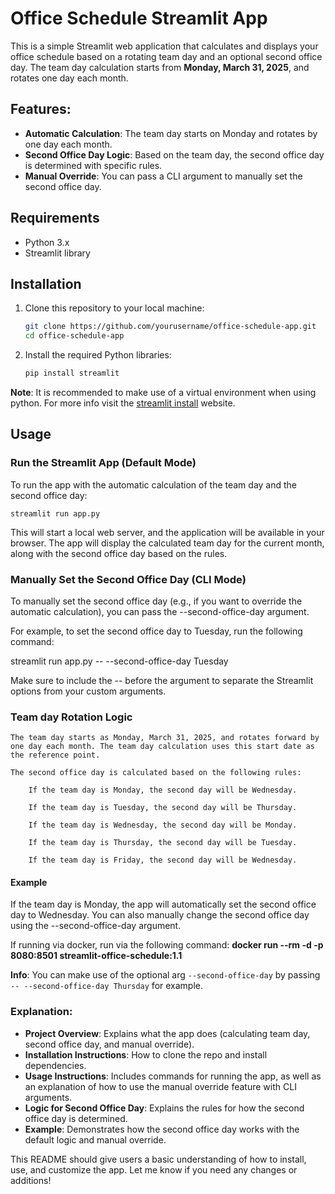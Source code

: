 # Office Schedule Streamlit App

This is a simple Streamlit web application that calculates and displays your office schedule based on a rotating team day and an optional second office day. The team day calculation starts from **Monday, March 31, 2025**, and rotates one day each month.

## Features:
- **Automatic Calculation**: The team day starts on Monday and rotates by one day each month.
- **Second Office Day Logic**: Based on the team day, the second office day is determined with specific rules.
- **Manual Override**: You can pass a CLI argument to manually set the second office day.

## Requirements
- Python 3.x
- Streamlit library

## Installation

1. Clone this repository to your local machine:

   ```bash
   git clone https://github.com/yourusername/office-schedule-app.git
   cd office-schedule-app
2. Install the required Python libraries:

    ```bash
    pip install streamlit
**Note**: It is recommended to make use of a virtual environment when using python. For more info visit the [streamlit install](https://docs.streamlit.io/get-started/installation/command-line) website.

## Usage
### Run the Streamlit App (Default Mode)

To run the app with the automatic calculation of the team day and the second office day:
    
    streamlit run app.py

This will start a local web server, and the application will be available in your browser. The app will display the calculated team day for the current month, along with the second office day based on the rules.
### Manually Set the Second Office Day (CLI Mode)

To manually set the second office day (e.g., if you want to override the automatic calculation), you can pass the --second-office-day argument.

For example, to set the second office day to Tuesday, run the following command:

streamlit run app.py -- --second-office-day Tuesday

Make sure to include the -- before the argument to separate the Streamlit options from your custom arguments.

### Team day Rotation Logic

    The team day starts as Monday, March 31, 2025, and rotates forward by one day each month. The team day calculation uses this start date as the reference point.

    The second office day is calculated based on the following rules:

        If the team day is Monday, the second day will be Wednesday.

        If the team day is Tuesday, the second day will be Thursday.

        If the team day is Wednesday, the second day will be Monday.

        If the team day is Thursday, the second day will be Tuesday.

        If the team day is Friday, the second day will be Wednesday.

#### Example

If the team day is Monday, the app will automatically set the second office day to Wednesday. You can also manually change the second office day using the --second-office-day argument.

If running via docker, run via the following command: **docker run --rm -d -p 8080:8501 streamlit-office-schedule:1.1**

**Info**: You can make use of the optional arg `--second-office-day` by passing `-- --second-office-day Thursday` for example.



### Explanation:
- **Project Overview**: Explains what the app does (calculating team day, second office day, and manual override).
- **Installation Instructions**: How to clone the repo and install dependencies.
- **Usage Instructions**: Includes commands for running the app, as well as an explanation of how to use the manual override feature with CLI arguments.
- **Logic for Second Office Day**: Explains the rules for how the second office day is determined.
- **Example**: Demonstrates how the second office day works with the default logic and manual override.

This README should give users a basic understanding of how to install, use, and customize the app. Let me know if you need any changes or additions!
